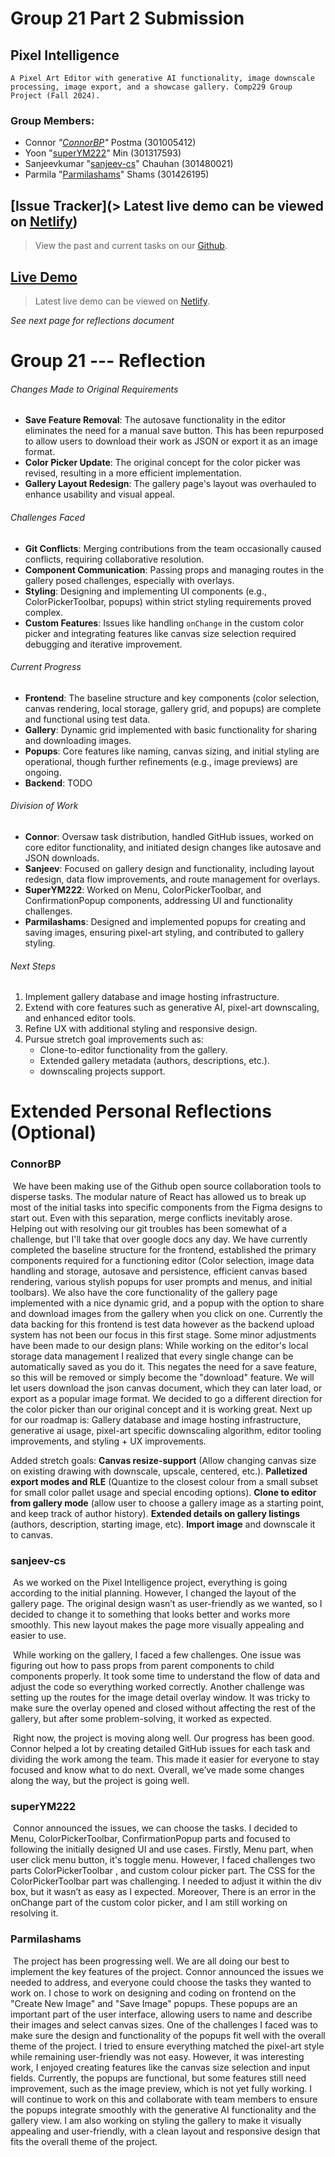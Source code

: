 # Group 21 Part 2 Submission
## Pixel Intelligence
    A Pixel Art Editor with generative AI functionality, image downscale processing, image export, and a showcase gallery. Comp229 Group Project (Fall 2024).

###  **Group Members:**

 - Connor *"[ConnorBP](https://github.com/ConnorBP)"* Postma (301005412)
 - Yoon "[superYM222](https://github.com/superYM222)" Min (301317593)
 - Sanjeevkumar "[sanjeev-cs](https://github.com/sanjeev-cs)" Chauhan (301480021)
 - Parmila "[Parmilashams](https://github.com/Parmilashams)" Shams (301426195)

## [Issue Tracker](\> Latest live demo can be viewed on [Netlify](https://229-pixelai.netlify.app))

> View the past and current tasks on our [Github](https://229-pixelai.netlify.app).

## [Live Demo](https://229-pixelai.netlify.app)
> Latest live demo can be viewed on [Netlify](https://229-pixelai.netlify.app).







*See next page for reflections document*







# Group 21 --- Reflection

###### Changes Made to Original Requirements

- **Save Feature Removal**: The autosave functionality in the editor eliminates the need for a manual save button. This has been repurposed to allow users to download their work as JSON or export it as an image format.
- **Color Picker Update**: The original concept for the color picker was revised, resulting in a more efficient implementation.
- **Gallery Layout Redesign**: The gallery page's layout was overhauled to enhance usability and visual appeal.

###### Challenges Faced

- **Git Conflicts**: Merging contributions from the team occasionally caused conflicts, requiring collaborative resolution.
- **Component Communication**: Passing props and managing routes in the gallery posed challenges, especially with overlays.
- **Styling**: Designing and implementing UI components (e.g., ColorPickerToolbar, popups) within strict styling requirements proved complex.
- **Custom Features**: Issues like handling `onChange` in the custom color picker and integrating features like canvas size selection required debugging and iterative improvement.

###### Current Progress

- **Frontend**: The baseline structure and key components (color selection, canvas rendering, local storage, gallery grid, and popups) are complete and functional using test data.
- **Gallery**: Dynamic grid implemented with basic functionality for sharing and downloading images.
- **Popups**: Core features like naming, canvas sizing, and initial styling are operational, though further refinements (e.g., image previews) are ongoing.
- **Backend**: TODO

###### Division of Work

- **Connor**: Oversaw task distribution, handled GitHub issues, worked on core editor functionality, and initiated design changes like autosave and JSON downloads.
- **Sanjeev**: Focused on gallery design and functionality, including layout redesign, data flow improvements, and route management for overlays.
- **SuperYM222**: Worked on Menu, ColorPickerToolbar, and ConfirmationPopup components, addressing UI and functionality challenges.
- **Parmilashams**: Designed and implemented popups for creating and saving images, ensuring pixel-art styling, and contributed to gallery styling.

###### Next Steps

1. Implement gallery database and image hosting infrastructure.
2. Extend with core features such as generative AI, pixel-art downscaling, and enhanced editor tools.
3. Refine UX with additional styling and responsive design.
4. Pursue stretch goal improvements such as:
   - Clone-to-editor functionality from the gallery.
   - Extended gallery metadata (authors, descriptions, etc.).
   - downscaling projects support.

# Extended Personal Reflections (Optional)

### ConnorBP

​	We have been making use of the Github open source collaboration tools to disperse tasks. The modular nature of React has allowed us to break up most of the initial tasks into specific components from the Figma designs to start out. Even with this separation, merge conflicts inevitably arose. Helping out with resolving our git troubles has been somewhat of a challenge, but I'll take that over google docs any day.  We have currently completed the baseline structure for the frontend, established the primary components required for a functioning editor (Color selection, image data handling and storage, autosave and persistence, efficient canvas based rendering, various stylish popups for user prompts and menus, and initial toolbars). We also have the core functionality of the gallery page implemented with a nice dynamic grid, and a popup with the option to share and download images from the gallery when you click on one. Currently the data backing for this frontend is test data however as the backend upload system has not been our focus in this first stage. Some minor adjustments have been made to our design plans: While working on the editor's local storage data management I realized that every single change can be automatically saved as you do it. This negates the need for a save feature, so this will be removed or simply become the "download" feature. We will let users download the json canvas document, which they can later load, or export as a popular image format. We decided to go a different direction for the color picker than our original concept and it is working great. Next up for our roadmap is: Gallery database and image hosting infrastructure, generative ai usage, pixel-art specific downscaling algorithm, editor tooling improvements, and styling + UX improvements.

Added stretch goals: **Canvas resize-support** (Allow changing canvas size on existing drawing with downscale, upscale, centered, etc.). **Palletized export modes and RLE** (Quantize to the closest colour from a small subset for small color pallet usage and special encoding options). **Clone to editor from gallery mode** (allow user to choose a gallery image as a starting point, and keep track of author history). **Extended details on gallery listings** (authors, description, starting image, etc). **Import image** and downscale it to canvas.

### sanjeev-cs
​	As we worked on the Pixel Intelligence project, everything is going according to the initial planning. However, I changed the layout of the gallery page. The original design wasn’t as user-friendly as we wanted, so I decided to change it to something that looks better and works more smoothly. This new layout makes the page more visually appealing and easier to use.

​	While working on the gallery, I faced a few challenges. One issue was figuring out how to pass props from parent components to child components properly. It took some time to understand the flow of data and adjust the code so everything worked correctly. Another challenge was setting up the routes for the image detail overlay window. It was tricky to make sure the overlay opened and closed without affecting the rest of the gallery, but after some problem-solving, it worked as expected.

​	Right now, the project is moving along well. Our progress has been good. Connor helped a lot by creating detailed GitHub issues for each task and dividing the work among the team. This made it easier for everyone to stay focused and know what to do next. Overall, we’ve made some changes along the way, but the project is going well.

### superYM222

​	Connor announced the issues, we can choose the tasks.
I decided to Menu, ColorPickerToolbar, ConfirmationPopup parts and focused to following the initially designed UI and use cases. Firstly, Menu part, when user click menu button, it's toggle menu. However, I faced challenges two parts  ColorPickerToolbar , and custom colour picker part.  The CSS for the ColorPickerToolbar part was challenging. I needed to adjust it within the div box, but it wasn’t as easy as I expected. Moreover, There is an error in the onChange part of the custom color picker, and I am still working on resolving it.

### Parmilashams

​	The project has been progressing well. We are all doing our best to implement the key features of the project. Connor announced the issues we needed to address, and everyone could choose the tasks they wanted to work on. I chose to work on designing and coding on frontend on the "Create New Image" and "Save Image" popups. These popups are an important part of the user interface, allowing users to name and describe their images and select canvas sizes.
One of the challenges I faced was to make sure the design and functionality of the popups fit well with the overall theme of the project. I tried to ensure everything matched the pixel-art style while remaining user-friendly was not easy. However, it was interesting work, I enjoyed creating features like the canvas size selection and input fields. Currently, the popups are functional, but some features still need improvement, such as the image preview, which is not yet fully working. I will continue to work on this and collaborate with team members to ensure the popups integrate smoothly with the generative AI functionality and the gallery view. I am also working on styling the gallery to make it visually appealing and user-friendly, with a clean layout and responsive design that fits the overall theme of the project.
